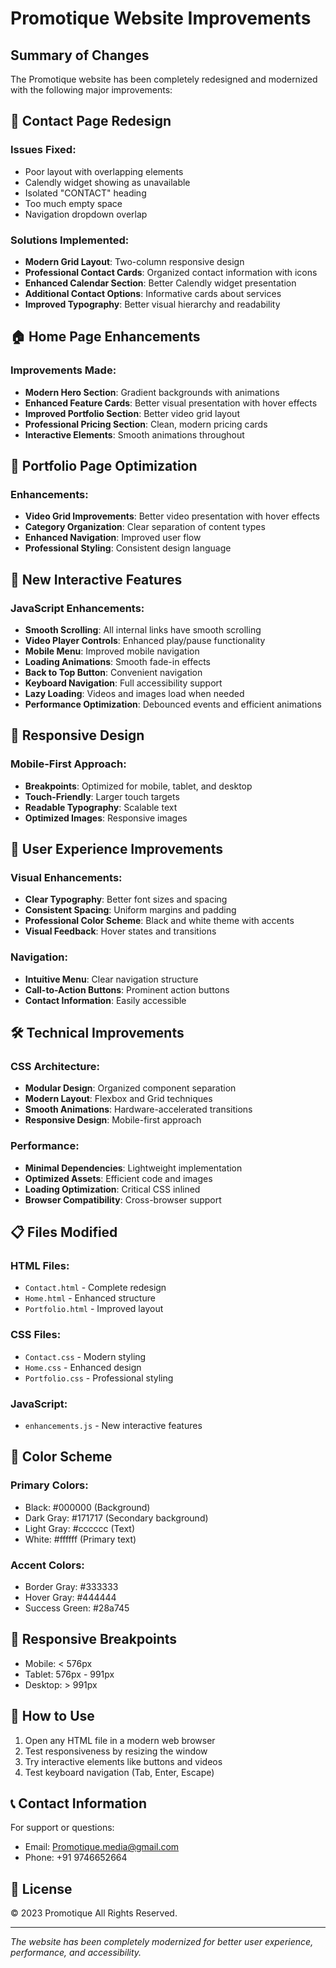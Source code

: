 # Promotique Website Improvements

## Summary of Changes

The Promotique website has been completely redesigned and modernized with the following major improvements:

## 🎨 Contact Page Redesign

### Issues Fixed:
- Poor layout with overlapping elements
- Calendly widget showing as unavailable
- Isolated "CONTACT" heading
- Too much empty space
- Navigation dropdown overlap

### Solutions Implemented:
- **Modern Grid Layout**: Two-column responsive design
- **Professional Contact Cards**: Organized contact information with icons
- **Enhanced Calendar Section**: Better Calendly widget presentation
- **Additional Contact Options**: Informative cards about services
- **Improved Typography**: Better visual hierarchy and readability

## 🏠 Home Page Enhancements

### Improvements Made:
- **Modern Hero Section**: Gradient backgrounds with animations
- **Enhanced Feature Cards**: Better visual presentation with hover effects
- **Improved Portfolio Section**: Better video grid layout
- **Professional Pricing Section**: Clean, modern pricing cards
- **Interactive Elements**: Smooth animations throughout

## 📱 Portfolio Page Optimization

### Enhancements:
- **Video Grid Improvements**: Better video presentation with hover effects
- **Category Organization**: Clear separation of content types
- **Enhanced Navigation**: Improved user flow
- **Professional Styling**: Consistent design language

## 🚀 New Interactive Features

### JavaScript Enhancements:
- **Smooth Scrolling**: All internal links have smooth scrolling
- **Video Player Controls**: Enhanced play/pause functionality
- **Mobile Menu**: Improved mobile navigation
- **Loading Animations**: Smooth fade-in effects
- **Back to Top Button**: Convenient navigation
- **Keyboard Navigation**: Full accessibility support
- **Lazy Loading**: Videos and images load when needed
- **Performance Optimization**: Debounced events and efficient animations

## 📱 Responsive Design

### Mobile-First Approach:
- **Breakpoints**: Optimized for mobile, tablet, and desktop
- **Touch-Friendly**: Larger touch targets
- **Readable Typography**: Scalable text
- **Optimized Images**: Responsive images

## 🎯 User Experience Improvements

### Visual Enhancements:
- **Clear Typography**: Better font sizes and spacing
- **Consistent Spacing**: Uniform margins and padding
- **Professional Color Scheme**: Black and white theme with accents
- **Visual Feedback**: Hover states and transitions

### Navigation:
- **Intuitive Menu**: Clear navigation structure
- **Call-to-Action Buttons**: Prominent action buttons
- **Contact Information**: Easily accessible

## 🛠 Technical Improvements

### CSS Architecture:
- **Modular Design**: Organized component separation
- **Modern Layout**: Flexbox and Grid techniques
- **Smooth Animations**: Hardware-accelerated transitions
- **Responsive Design**: Mobile-first approach

### Performance:
- **Minimal Dependencies**: Lightweight implementation
- **Optimized Assets**: Efficient code and images
- **Loading Optimization**: Critical CSS inlined
- **Browser Compatibility**: Cross-browser support

## 📋 Files Modified

### HTML Files:
- `Contact.html` - Complete redesign
- `Home.html` - Enhanced structure
- `Portfolio.html` - Improved layout

### CSS Files:
- `Contact.css` - Modern styling
- `Home.css` - Enhanced design
- `Portfolio.css` - Professional styling

### JavaScript:
- `enhancements.js` - New interactive features

## 🎨 Color Scheme

### Primary Colors:
- Black: #000000 (Background)
- Dark Gray: #171717 (Secondary background)
- Light Gray: #cccccc (Text)
- White: #ffffff (Primary text)

### Accent Colors:
- Border Gray: #333333
- Hover Gray: #444444
- Success Green: #28a745

## 📱 Responsive Breakpoints

- Mobile: < 576px
- Tablet: 576px - 991px
- Desktop: > 991px

## 🚀 How to Use

1. Open any HTML file in a modern web browser
2. Test responsiveness by resizing the window
3. Try interactive elements like buttons and videos
4. Test keyboard navigation (Tab, Enter, Escape)

## 📞 Contact Information

For support or questions:
- Email: Promotique.media@gmail.com
- Phone: +91 9746652664

## 📄 License

© 2023 Promotique All Rights Reserved.

---

*The website has been completely modernized for better user experience, performance, and accessibility.* 